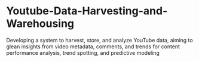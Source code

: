 # Youtube-Data-Harvesting-and-Warehousing
Developing a system to harvest, store, and analyze YouTube data, aiming to glean insights from video metadata, comments, and trends for content performance analysis, trend spotting, and predictive modeling
